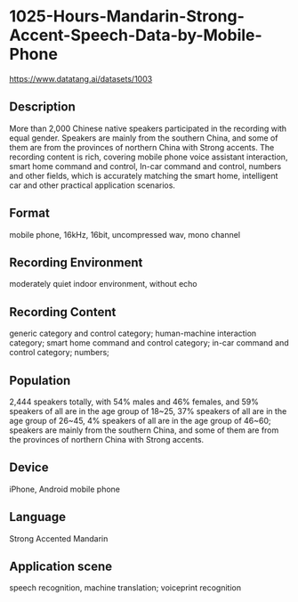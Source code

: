 # 1025-Hours-Mandarin-Strong-Accent-Speech-Data-by-Mobile-Phone
https://www.datatang.ai/datasets/1003

## Description
More than 2,000 Chinese native speakers participated in the recording with equal gender. Speakers are mainly from the southern China, and some of them are from the provinces of northern China with Strong accents. The recording content is rich, covering mobile phone voice assistant interaction, smart home command and control, In-car command and control, numbers and other fields, which is accurately matching the smart home, intelligent car and other practical application scenarios.

## Format
mobile phone, 16kHz, 16bit, uncompressed wav, mono channel

## Recording Environment
moderately quiet indoor environment, without echo

## Recording Content
generic category  and control category; human-machine interaction category; smart home command and control category; in-car command and control category; numbers;

## Population
2,444 speakers totally, with 54% males and 46% females, and 59% speakers of all are in the age group of 18~25, 37% speakers of all are in the age group of 26~45, 4% speakers of all are in the age group of 46~60; speakers are mainly from the southern China, and some of them are from the provinces of northern China with Strong accents.

## Device
iPhone, Android mobile phone

## Language
Strong Accented Mandarin

## Application scene
speech recognition, machine translation; voiceprint recognition
